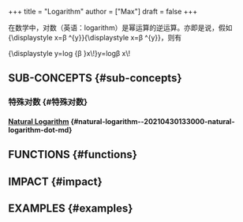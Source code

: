 +++
title = "Logarithm"
author = ["Max"]
draft = false
+++

在数学中，对数（英语：logarithm）是幂运算的逆运算。亦即是说，假如{\displaystyle x=&beta; ^{y}}{\displaystyle x=&beta; ^{y}}，则有

{\displaystyle y=log <span class="underline">{&beta; }x\\!}y=log</span>&beta; x\\!


## SUB-CONCEPTS {#sub-concepts}


### 特殊对数 {#特殊对数}


#### [Natural Logarithm](20210430133000-natural_logarithm.md) {#natural-logarithm--20210430133000-natural-logarithm-dot-md}


## FUNCTIONS {#functions}


## IMPACT {#impact}


## EXAMPLES {#examples}
